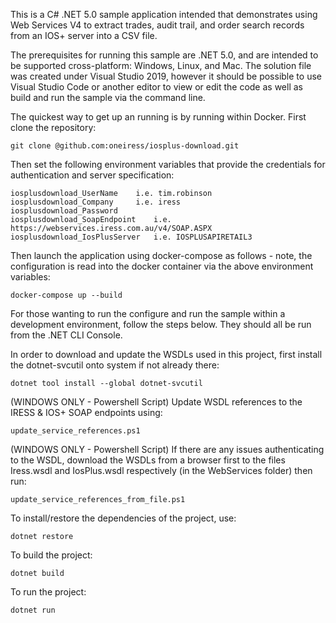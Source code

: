 This is a C# .NET 5.0 sample application intended that demonstrates using Web Services V4 to extract trades, audit trail, and order search records from an IOS+ server into a CSV file.

The prerequisites for running this sample are .NET 5.0, and are intended to be supported cross-platform: Windows, Linux, and Mac. 
The solution file was created under Visual Studio 2019, however it should be possible to use Visual Studio Code or another editor to view or edit the code as well as build and run the sample via the command line.

The quickest way to get up an running is by running within Docker. First clone the repository:
```
git clone @github.com:oneiress/iosplus-download.git
```

Then set the following environment variables that provide the credentials for authentication and server specification:
```
iosplusdownload_UserName	i.e. tim.robinson	
iosplusdownload_Company		i.e. iress
iosplusdownload_Password	
iosplusdownload_SoapEndpoint	i.e. https://webservices.iress.com.au/v4/SOAP.ASPX
iosplusdownload_IosPlusServer	i.e. IOSPLUSAPIRETAIL3
 ```
 
Then launch the application using docker-compose as follows - note, the configuration is read into the docker container via the above environment variables:

```
docker-compose up --build
```

For those wanting to run the configure and run the sample within a development environment, follow the steps below. They should all be run from the .NET CLI Console.

In order to download and update the WSDLs used in this project, first install the dotnet-svcutil onto system if not already there:
```
dotnet tool install --global dotnet-svcutil
```

(WINDOWS ONLY - Powershell Script) Update WSDL references to the IRESS & IOS+ SOAP endpoints using:
```
update_service_references.ps1
```

(WINDOWS ONLY - Powershell Script) If there are any issues authenticating to the WSDL, download the WSDLs from a browser first to the files Iress.wsdl and IosPlus.wsdl respectively (in the WebServices folder) then run:
```
update_service_references_from_file.ps1
```

To install/restore the dependencies of the project, use:
```
dotnet restore
``` 

To build the project:
```
dotnet build
```

To run the project:
```
dotnet run
```
